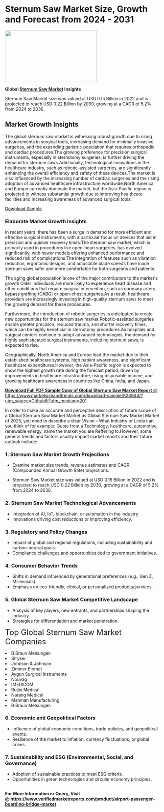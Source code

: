 <H1>Sternum Saw Market Size, Growth and Forecast from 2024 - 2031</H1><img class="aligncenter size-medium wp-image-584254" src="https://thirdeyenews.in/wp-content/uploads/2024/09/Global-Market-Research-300x168.jpeg" alt="" width="300" height="168" /><p><strong>Global&nbsp;<a href="https://www.marketsizeandtrends.com/download-sample/826944/?utm_source=Github8j?utm_medium=201">Sternum Saw Market</a> Insights</strong></p><p>Sternum Saw Market size was valued at USD 0.15 Billion in 2022 and is projected to reach USD 0.22 Billion by 2030, growing at a CAGR of 5.2% from 2024 to 2030.</p><p><h2>Market Growth Insights</h2> <p>The global sternum saw market is witnessing robust growth due to rising advancements in surgical tools, increasing demand for minimally invasive surgeries, and the expanding geriatric population that requires orthopedic and cardiac procedures.The growing preference for precision surgical instruments, especially in sternotomy surgeries, is further driving the demand for sternum saws.Additionally, technological innovations in the healthcare industry, such as robotic-assisted surgeries, are significantly enhancing the overall efficiency and safety of these devices.The market is also influenced by the increasing number of cardiac surgeries and the rising adoption of advanced healthcare infrastructure worldwide.North America and Europe currently dominate the market, but the Asia-Pacific region is projected to witness substantial growth due to improving healthcare facilities and increasing awareness of advanced surgical tools.</p> <p><a href="https://www.example.com/sample-download">Download Sample</a></p> <h3>Elaborate Market Growth Insights</h3> <p>In recent years, there has been a surge in demand for more efficient and effective surgical instruments, with a particular focus on devices that aid in precision and quicker recovery times.The sternum saw market, which is primarily used in procedures like open-heart surgeries, has evolved significantly, with newer models offering enhanced performance and reduced risk of complications.The integration of features such as vibration reduction, ergonomic designs, and adjustable blade speeds have made sternum saws safer and more comfortable for both surgeons and patients.</p> <p>The aging global population is one of the major contributors to the market's growth.Older individuals are more likely to experience heart disease and other conditions that require surgical intervention, such as coronary artery bypass grafting (CABG) or open-chest surgeries.As a result, healthcare providers are increasingly investing in high-quality sternum saws to meet the growing demand for these procedures.</p> <p>Furthermore, the introduction of robotic surgeries is anticipated to create new opportunities for the sternum saw market.Robotic-assisted surgeries enable greater precision, reduced trauma, and shorter recovery times, which can be highly beneficial in sternotomy procedures.As hospitals and surgical centers continue to adopt advanced technologies, the demand for highly sophisticated surgical instruments, including sternum saws, is expected to rise.</p> <p>Geographically, North America and Europe lead the market due to their established healthcare systems, high patient awareness, and significant healthcare expenditures.However, the Asia-Pacific region is expected to show the highest growth rate during the forecast period, driven by improvements in healthcare infrastructure, rising disposable income, and growing healthcare awareness in countries like China, India, and Japan.</p> <p><a href="https://www.example.com/market-growth-insights"></p><p><span class=""><strong>Download Full PDF Sample Copy of Global Sternum Saw Market Report</strong> @ <a href="https://www.marketsizeandtrends.com/download-sample/826944/?utm_source=Github8j?utm_medium=201" target="_blank">https://www.marketsizeandtrends.com/download-sample/826944/?utm_source=Github8j?utm_medium=201</a></span></p><p>In order to make an accurate and perceptive description of future scope of a Global&nbsp;Sternum Saw Market Market as Global&nbsp;Sternum Saw Market Market of 2025, you need to describe a clear Vision &ndash; What Industry or Linda can you think of for example: Quote from a Technology, healthcare, automotive, renewable energy, name the market you are Reffering to.However, some general trends and factors usually impact market reports and their future outlook include:</p><h3>1.&nbsp;<strong>Sternum Saw Market Growth Projections</strong></h3><ul><li>Examine market size trends, revenue estimates and CAGR (Compounded Annual Growth Rate) projections.</li><li><p>Sternum Saw Market size was valued at USD 0.15 Billion in 2022 and is projected to reach USD 0.22 Billion by 2030, growing at a CAGR of 5.2% from 2024 to 2030.</p></li></ul><h3>2.&nbsp;<strong>Sternum Saw Market Technological Advancements</strong></h3><ul><li>Integration of AI, IoT, blockchain, or automation in the industry.</li><li>Innovations driving cost reductions or improving efficiency.</li></ul><h3>3.&nbsp;<strong>Regulatory and Policy Changes</strong></h3><ul><li>Impact of global and regional regulations, including sustainability and carbon-neutral goals.</li><li>Compliance challenges and opportunities tied to government initiatives.</li></ul><h3>4.&nbsp;<strong>Consumer Behavior Trends</strong></h3><ul><li>Shifts in demand influenced by generational preferences (e.g., Gen Z, Millennials).</li><li>Emphasis on eco-friendly, ethical, or personalized products/services.</li></ul><h3>5.&nbsp;<strong>Global Sternum Saw Market Competitive Landscape</strong></h3><ul><li>Analysis of key players, new entrants, and partnerships shaping the industry.</li><li>Strategies for differentiation and market penetration.</li></ul><p data-pm-slice="1 1 []"><span style="color: inherit; font-family: inherit; font-size: 25px;">Top Global Sternum Saw Market Companies</span></p><div class="" data-test-id=""><p><li>B.Braun Melsungen</li><li> Stryker</li><li> Johnson & Johnson</li><li> Zimmer Biomet</li><li> Aygun Surgical Instruments</li><li> Nouvag</li><li> IMEDICOM</li><li> Ruijin Medical</li><li> Narang Medical</li><li> Manman Manufacturing</li><li> B.Braun Melsungen</li></p></div><h3>6.&nbsp;<strong>Economic and Geopolitical Factors</strong></h3><ul><li>Influence of global economic conditions, trade policies, and geopolitical events.</li><li>Resilience of the market to inflation, currency fluctuations, or global crises.</li></ul><h3>7.&nbsp;<strong>Sustainability and ESG (Environmental, Social, and Governance)</strong></h3><ul><li>Adoption of sustainable practices to meet ESG criteria.</li><li>Opportunities in green technologies and circular economy principles.</li></ul><h2><strong style="font-size: 14px;">For More Information or Query, Visit @&nbsp;</strong><a style="background-color: #ffffff; font-size: 14px;" href="https://www.marketsizeandtrends.com/report/sternum-saw-market/" target="_blank">https://www.verifiedmarketreports.com/product/airport-passenger-boarding-bridge-market</a></h2>